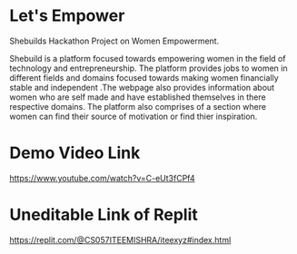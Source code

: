 # Let's Empower
Shebuilds Hackathon Project on Women Empowerment.

Shebuild is a platform focused towards empowering women in the field of technology and entrepreneurship. The platform provides jobs to women in different fields and domains focused towards making women financially stable and independent .The webpage also provides information about women who are self made and have established themselves in there respective domains.
The platform also comprises of a section where women can find their source of motivation or find thier inspiration.

# Demo Video Link
https://www.youtube.com/watch?v=C-eUt3fCPf4

# Uneditable Link of Replit
https://replit.com/@CS057ITEEMISHRA/iteexyz#index.html
